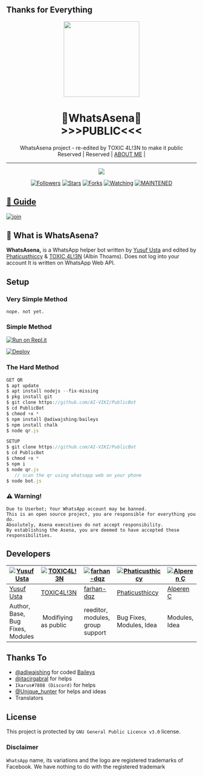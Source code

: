 ## Thanks for Everything 


<div align="center">
  <img src="https://i.ibb.co/NxFN3q1/logo.jpg" width="200" height="200">
  <h1>🐺WhatsAsena🐺 <br>>>>PUBLIC<<<</h1>
</div>
<p align="center">
    WhatsAsena project - re-edited by TOXIC 4L!3N to make it public
    <br>
        Reserved |
        Reserved |
        <a href="https://ai-viki.github.io">ABOUT ME</a> |
    <br>
</p>

----

  <p align="center">
  <a href="httsp://github.com/alien-alfa/PublicBot">
    <img src="https://img.shields.io/github/repo-size/alien-alfa/PublicBot?color=purple&label=Repo%20total%20size&style=plastic">
<p align="center">
<a href="https://github.com/alien-alfa/followers"><img title="Followers" src="https://img.shields.io/github/followers/alien-alfa?color=blue&style=flat-square"></a>
<a href="https://github.com/alien-alfa/PublicBot/stargazers/"><img title="Stars" src="https://img.shields.io/github/stars/alien-alfa/PublicBot?color=red&style=flat-square"></a>
<a href="https://github.com/alien-alfa/PublicBot/network/members"><img title="Forks" src="https://img.shields.io/github/forks/alien-alfa/PublicBot?color=red&style=flat-square"></a>
<a href="https://github.com/alien-alfa/PublicBot/watchers"><img title="Watching" src="https://img.shields.io/github/watchers/alien-alfa/PublicBot?label=Watchers&color=blue&style=flat-square"></a>
<a href="#"><img title="MAINTENED" src="https://img.shields.io/badge/UNMAINTENED-YES-blue.svg"</a>
</p>

## 📢 Guide

  [![join](https://github.com/Alien-alfa/PublicBot/blob/main/wlogo.svg.jpg?raw=true)](https://chat.whatsapp.com/BT0nNPBthyFI1ejoSr0i7W)

## 🔎 What is WhatsAsena?
**WhatsAsena,** is a WhatsApp helper bot written by [Yusuf Usta](https://github.com/Quiec) and edited by [Phaticusthiccy](https://github.com/phaticusthiccy) & [TOXIC 4L!3N](https://github.com/AI-VIKI) (Albin Thoams). Does not log into your account It is written on WhatsApp Web API.

## Setup
### Very Simple Method
  
`nope. not yet.`

### Simple Method
[![Run on Repl.it](https://repl.it/badge/github/quiec/whatsAlfa)](https://repl.it/@phaticusthiccy/WhatsAsena-QR)

[![Deploy](https://www.herokucdn.com/deploy/button.svg)](https://heroku.com/deploy?template=https://github.com/AI-VIKI/PublicBot)

### The Hard Method
```js
GET QR
$ apt update
$ apt install nodejs --fix-missing
$ pkg install git
$ git clone https://github.com/AI-VIKI/PublicBot
$ cd PublicBot
$ chmod +x *
$ npm install @adiwajshing/baileys
$ npm install chalk
$ node qr.js

SETUP
$ git clone https://github.com/AI-VIKI/PublicBot
$ cd PublicBot
$ chmod +x *
$ npm i
$ node qr.js
   // scan the qr using whatsapp web on your phone
$ node bot.js
```


### ⚠️ Warning! 
```
Due to Userbot; Your WhatsApp account may be banned.
This is an open source project, you are responsible for everything you do. 
Absolutely, Asena executives do not accept responsibility.
By establishing the Asena, you are deemed to have accepted these responsibilities.
```

## Developers

[![Yusuf Usta](https://github.com/yusufusta.png?size=100)](https://quiec.tech) | [![TOXIC4L!3N](https://github.com/Alien-alfa.png?size=100)](https://github.com/AI-VIKI) |  [![farhan-dqz](https://github.com/farhan-dqz.png?size=100)](https://github.com/farhan-dqz) | [![Phaticusthiccy](https://github.com/phaticusthiccy.png?size=100)](https://github.com/phaticusthiccy) | [![Alperen Ç](https://github.com/xacnio.png?size=100)](https://github.com/xacnio) 
----|----|----|----|----
[Yusuf Usta](https://t.me/fusufs) | [TOXIC4L!3N](https://github.com/AI-VIKI) | [farhan-dqz](https://github.com/farhan-dqz) | [Phaticusthiccy](https://github.com/phaticusthiccy) | [Alperen Ç](https://t.me/xacnio) 
Author, Base, Bug Fixes, Modules | Modifiying  as   public | reeditor, modules, group support | Bug Fixes, Modules, Idea | Modules, Idea

## Thanks To
- [@adiwajshing](https://github.com/adiwajshing) for coded [Baileys](https://github.com/adiwajshing/Baileys) 
- [@itacirgabral](https://github.com/itacirgabral) for helps
- `Ikarus#7808 (Discord)` for helps
- [@Unique_hunter](https://t.me/Unique_hunter) for helps and ideas
- Translators

## License
This project is protected by `GNU General Public Licence v3.0` license.

### Disclaimer
`WhatsApp` name, its variations and the logo are registered trademarks of Facebook. We have nothing to do with the registered trademark
